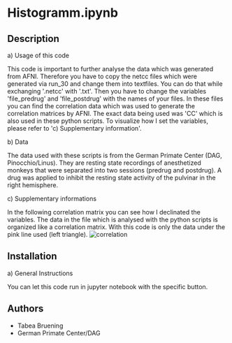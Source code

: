 # Histogramm.ipynb

## Description
a) Usage of this code

This code is important to further analyse the data which was generated from AFNI. Therefore you have to copy the netcc files which were generated via run_30 and change them into textfiles. You can do that while exchanging '.netcc' with '.txt'. Then you have to change the variables 'file_predrug' and 'file_postdrug' with the names of your files. In these files you can find the correlation data which was used to generate the correlation matrices by AFNI. The exact data being used was 'CC' which is also used in these python scripts. To visualize how I set the variables, please refer to 'c) Supplementary information'.

b) Data

The data used with these scripts is from the German Primate Center (DAG, Pinocchio/Linus). They are resting state recordings of anesthetized monkeys that were separated into two sessions (predrug and postdrug). A drug was applied to inhibit the resting state activity of the pulvinar in the right hemisphere.

c) Supplementary informations

In the following correlation matrix you can see how I declinated the variables. The data in the file which is analysed with the python scripts is organized like a correlation matrix. With this code is only the data under the pink line used (left triangle).
![correlation](https://github.com/user-attachments/assets/59e2ddf9-aee6-474a-a357-acd36856c640)

## Installation
a) General Instructions

You can let this code run in jupyter notebook with the specific button.

## Authors
* Tabea Bruening
* German Primate Center/DAG

